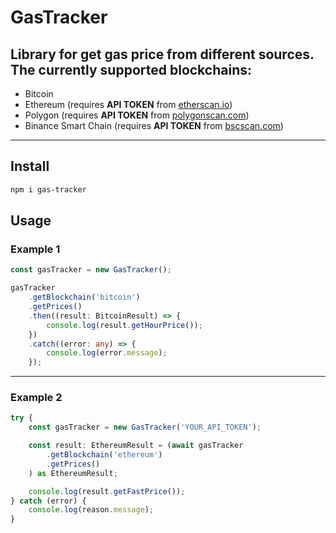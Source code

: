 
# GasTracker

## Library for get gas price from different sources. The currently supported blockchains:

- Bitcoin
- Ethereum (requires **API TOKEN** from [etherscan.io](https://etherscan.io))
- Polygon (requires **API TOKEN** from [polygonscan.com](https://polygonscan.com))
- Binance Smart Chain (requires **API TOKEN** from [bscscan.com](https://bscscan.com))

---

## Install

```sh
npm i gas-tracker
```

## Usage

### Example 1

````typescript
const gasTracker = new GasTracker();

gasTracker
    .getBlockchain('bitcoin')
    .getPrices()
    .then((result: BitcoinResult) => {
        console.log(result.getHourPrice());
    })
    .catch((error: any) => {
        console.log(error.message);
    });
````

--------------

### Example 2
````typescript
try {
    const gasTracker = new GasTracker('YOUR_API_TOKEN');

    const result: EthereumResult = (await gasTracker
        .getBlockchain('ethereum')
        .getPrices()
    ) as EthereumResult;

    console.log(result.getFastPrice());
} catch (error) {
    console.log(reason.message);
}
````
